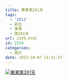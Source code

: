 ```yaml
---
title: 果果第261天
tags:
  - '2013'
  - 新生
  - 果果
  - 第261天
url: 2359.html
id: 2359
categories:
  - 图片
date: 2013-10-07 14:31:37
---
```


[![](http://photo.guolaijie.com/rooufer/uploads/2013/11/果果第261天.jpg "果果第261天")](http://photo.guolaijie.com/rooufer/uploads/2013/11/果果第261天.jpg)